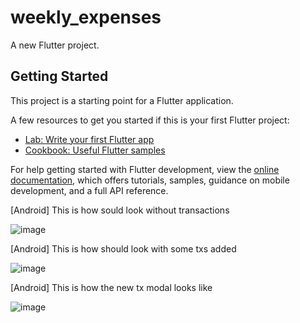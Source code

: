 # weekly_expenses

A new Flutter project.

## Getting Started

This project is a starting point for a Flutter application.

A few resources to get you started if this is your first Flutter project:

- [Lab: Write your first Flutter app](https://docs.flutter.dev/get-started/codelab)
- [Cookbook: Useful Flutter samples](https://docs.flutter.dev/cookbook)

For help getting started with Flutter development, view the
[online documentation](https://docs.flutter.dev/), which offers tutorials,
samples, guidance on mobile development, and a full API reference.


[Android] This is how sould look without transactions


![image](https://user-images.githubusercontent.com/72090281/191878232-075f7249-aa1f-4e0c-8082-a2c7ab7dac50.png)


[Android] This is how should look with some txs added


![image](https://user-images.githubusercontent.com/72090281/191878327-cf276394-cbe8-45e9-9113-5f5172bb504a.png)


[Android] This is how the new tx modal looks like


![image](https://user-images.githubusercontent.com/72090281/191878403-ab8bf83b-9e9e-462b-9481-2d4384cde1f7.png)



